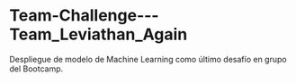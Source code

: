 # Team-Challenge---Team_Leviathan_Again
Despliegue de modelo de Machine Learning como último desafío en grupo del Bootcamp.

